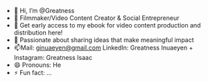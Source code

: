 - 👋 Hi, I’m @Greatness
- 👀 Filmmaker/Video Content Creator & Social Entrepreneur
- 🌱 Get early access to my ebook for video content production and distribution here!
- 💞️ Passionate about sharing ideas that make meaningful impact
- 📫Mail: ginuaeyen@gmail.com LinkedIn: Greatness Inuaeyen + Instagram: Greatness Isaac
- 😄 Pronouns: He
- ⚡ Fun fact: ...

<!---
Greatness-hub/Greatness-hub is a ✨ special ✨ repository because its `README.md` (this file) appears on your GitHub profile.
You can click the Preview link to take a look at your changes.
--->
